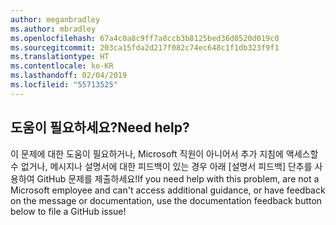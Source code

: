 ```yaml
---
author: meganbradley
ms.author: mbradley
ms.openlocfilehash: 67a4c0a8c9ff7a8ccb3b8125bed36d0520d019c0
ms.sourcegitcommit: 203ca15fda2d217f082c74ec648c1f1db323f9f1
ms.translationtype: HT
ms.contentlocale: ko-KR
ms.lasthandoff: 02/04/2019
ms.locfileid: "55713525"
---
```

## <a name="need-help"></a><span data-ttu-id="7f641-101">도움이 필요하세요?</span><span class="sxs-lookup"><span data-stu-id="7f641-101">Need help?</span></span>

<span data-ttu-id="7f641-102">이 문제에 대한 도움이 필요하거나, Microsoft 직원이 아니어서 추가 지침에 액세스할 수 없거나, 메시지나 설명서에 대한 피드백이 있는 경우 아래 [설명서 피드백] 단추를 사용하여 GitHub 문제를 제출하세요!</span><span class="sxs-lookup"><span data-stu-id="7f641-102">If you need help with this problem, are not a Microsoft employee and can't access additional guidance, or have feedback on the message or documentation, use the documentation feedback button below to file a GitHub issue!</span></span>